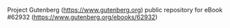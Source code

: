 Project Gutenberg (https://www.gutenberg.org) public repository for eBook #62932 (https://www.gutenberg.org/ebooks/62932)

